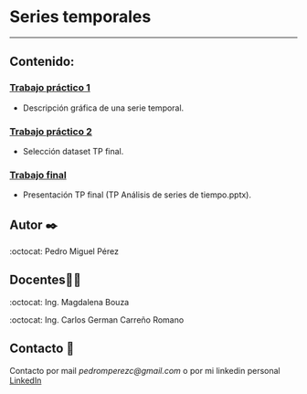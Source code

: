 # Series temporales

---

## Contenido:

### [Trabajo práctico 1](clase_1/clase_1.ipynb) 
* Descripción gráfica de una serie temporal.

### [Trabajo práctico 2](clase_3/clase_3.ipynb) 
* Selección dataset TP final.

### [Trabajo final](TP_Final.ipynb)
* Presentación TP final (TP Análisis de series de tiempo.pptx).



## Autor  ✒️
:octocat: Pedro Miguel Pérez

## Docentes👩‍🏫
:octocat: Ing. Magdalena Bouza

:octocat: Ing. Carlos German Carreño Romano


## Contacto 📌
Contacto por mail _pedromperezc@gmail.com_ o por mi linkedin personal [LinkedIn](https://www.linkedin.com/in/pedromiguelperez/)